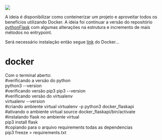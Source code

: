 <img src="https://techcrunch.com/wp-content/uploads/2015/09/docker-dark.png?w=711">

A ideia é disponibilizar como conteinerizar um projeto e aproveitar todos os benefícios utilizando Docker. A ideia foi continuar a versão do repositório <a href="https://github.com/teixeirafabiano/pythonFlask">pythonFlask</a> com algumas alterações na estrutura e incremento de mais métodos no entrypoint.

Será necessário instalação então segue <a href="https://docs.docker.com/engine/install/ubuntu/">link</a> do Docker...

# docker


Com o terminal aberto:
<br>
#verificando a versão do python
<br>
python3 --version
<br>
#verificando versão pip3
pip3 --version
<br>
#verificando versão do virtualenv
<br>
virtualenv --version
<br>
#criando ambiente virtual
virtualenv -p python3 docker_flaskapi
<br>
#ativando o ambiente virtual
source docker_flaskapi/bin/activate
<br>
#instalando flask no ambiente virtual
<br>
pip3 install flask
<br>
#copiando para o arquivo requirements todas as dependencias
<br>
pip3 freeze > requirements.txt
